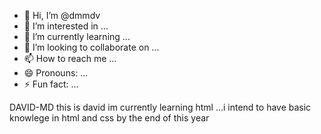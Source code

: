 - 👋 Hi, I’m @dmmdv
- 👀 I’m interested in ...
- 🌱 I’m currently learning ...
- 💞️ I’m looking to collaborate on ...
- 📫 How to reach me ...
- 😄 Pronouns: ...
- ⚡ Fun fact: ...

<!---
dmmdv/dmmdv is a ✨ special ✨ repository because its `README.md` (this file) appears on your GitHub profile.
You can click the Preview link to take a look at your changes.
--->
<!DOCTYPE>
<HEAD>
  DAVID-MD
</HEAD>
<html>
  this is david im currently learning html ...i intend to have basic knowlege in html and css by the end of this year 
</html>
  
</html>
